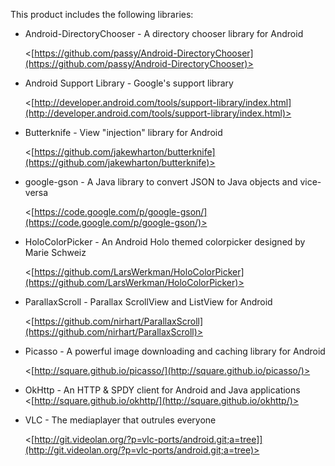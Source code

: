 This product includes the following libraries:

* Android-DirectoryChooser - A directory chooser library for Android

  <[https://github.com/passy/Android-DirectoryChooser](https://github.com/passy/Android-DirectoryChooser)>

* Android Support Library - Google's support library

  <[http://developer.android.com/tools/support-library/index.html](http://developer.android.com/tools/support-library/index.html)>

* Butterknife - View "injection" library for Android

  <[https://github.com/jakewharton/butterknife](https://github.com/jakewharton/butterknife)>

* google-gson - A Java library to convert JSON to Java objects and vice-versa

  <[https://code.google.com/p/google-gson/](https://code.google.com/p/google-gson/)>

* HoloColorPicker - An Android Holo themed colorpicker designed by Marie Schweiz

  <[https://github.com/LarsWerkman/HoloColorPicker](https://github.com/LarsWerkman/HoloColorPicker)>

* ParallaxScroll - Parallax ScrollView and ListView for Android

  <[https://github.com/nirhart/ParallaxScroll](https://github.com/nirhart/ParallaxScroll)>

* Picasso - A powerful image downloading and caching library for Android

  <[http://square.github.io/picasso/](http://square.github.io/picasso/)>

* OkHttp - An HTTP & SPDY client for Android and Java applications
  <[http://square.github.io/okhttp/](http://square.github.io/okhttp/)>

* VLC - The mediaplayer that outrules everyone

  <[http://git.videolan.org/?p=vlc-ports/android.git;a=tree]](http://git.videolan.org/?p=vlc-ports/android.git;a=tree)>